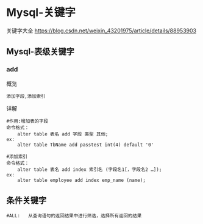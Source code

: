 # Mysql-关键字

关键字大全	https://blog.csdn.net/weixin_43201975/article/details/88953903

## Mysql-表级关键字

### add

概览

```
添加字段,添加索引
```

详解

```MYSQL
#作用:增加表的字段
命令格式：
	alter table 表名 add 字段 类型 其他;
ex:
	alter table TbName add passtest int(4) default '0'
	
#添加索引
命令格式：
	alter table 表名 add index 索引名 (字段名1[，字段名2 …]);	
ex:
	alter table employee add index emp_name (name);

```

## 条件关键字

```MYSQL
#ALL:	从查询语句的返回结果中进行筛选，选择所有返回的结果

```

